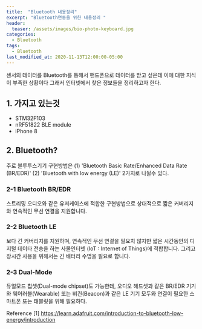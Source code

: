 ```yaml
---
title:  "Bluetooth 내용정리"
excerpt: "Bluetooth연동을 위한 내용정리 "
header:
  teaser: /assets/images/bio-photo-keyboard.jpg
categories:
  - Bluetooth
tags:
  - Bluetooth
last_modified_at: 2020-11-13T12:00:00-05:00
---
```

센서의 데이터를 Bluetooth를 통해서 핸드폰으로 데이터를 받고 싶은데 이에 대한 지식이 부족한 상황이다 그래서 인터넷에서 찾은 정보들을 정리하고자 한다.
## 1. 가지고 있는것
* STM32F103
* nRF51822 BLE module
* iPhone 8
## 2. Bluetooth?
주로 블루투스기기 구현방법은 
(1) 'Bluetooth Basic Rate/Enhanced Data Rate (BR/EDR)'
(2) 'Bluetooth with low energy (LE)'
2가지로 나뉠수 있다.  

### 2-1 Bluetooth BR/EDR
스트리밍 오디오와 같은 유저케이스에 적합한 구현방법으로 상대적으로 짧은 커버리지와 연속적인 무선 연결을 지원합니다.
### 2-2 Bluetooth LE
보다 긴 커버리지를 지원하며, 연속적인 무선 연결을 필요치 않지만 짧은 시간동안의 디지털 데이타 전송을 하는 사물인터넷 (IoT : Internet of Things)에 적합합니다. 그리고 장시간 사용을 위해서는 긴 배터리 수명을 필요로 합니다.
### 2-3 Dual-Mode
듀얼모드 칩셋(Dual-mode chipset)도 가능한데, 오디오 헤드셋과 같은 BR/EDR 기기와 웨어러블(Wearable) 또는 비컨(Beacon)과 같은 LE 기기 모두와 연결이 필요한 스마트폰 또는 태블릿을 위해 필요하다.

Reference
[1] https://learn.adafruit.com/introduction-to-bluetooth-low-energy/introduction

<!--stackedit_data:
eyJoaXN0b3J5IjpbLTU2MjI5OTEwLDMxODEzNjY1LC05MTY1NT
c3NzQsNzMwOTk4MTE2XX0=
-->